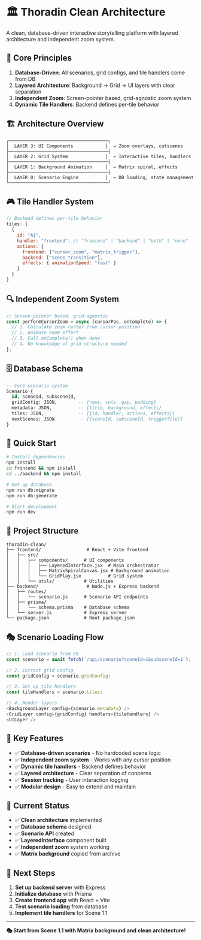 # 🏛️ Thoradin Clean Architecture

A clean, database-driven interactive storytelling platform with layered architecture and independent zoom system.

## 🎯 **Core Principles**

1. **Database-Driven**: All scenarios, grid configs, and tile handlers come from DB
2. **Layered Architecture**: Background → Grid → UI layers with clear separation
3. **Independent Zoom**: Screen-pointer based, grid-agnostic zoom system
4. **Dynamic Tile Handlers**: Backend defines per-tile behavior

## 🏗️ **Architecture Overview**

```
┌─────────────────────────────────────┐
│  LAYER 3: UI Components            │  ← Zoom overlays, cutscenes
├─────────────────────────────────────┤
│  LAYER 2: Grid System              │  ← Interactive tiles, handlers
├─────────────────────────────────────┤
│  LAYER 1: Background Animation     │  ← Matrix spiral, effects
├─────────────────────────────────────┤
│  LAYER 0: Scenario Engine          │  ← DB loading, state management
└─────────────────────────────────────┘
```

## 🎮 **Tile Handler System**

```javascript
// Backend defines per-tile behavior
tiles: [
  {
    id: "A1",
    handler: "frontend", // "frontend" | "backend" | "both" | "none"
    actions: {
      frontend: ["cursor_zoom", "matrix_trigger"],
      backend: ["scene_transition"],
      effects: { animationSpeed: "fast" }
    }
  }
]
```

## 🔍 **Independent Zoom System**

```javascript
// Screen-pointer based, grid-agnostic
const performCursorZoom = async (cursorPos, onComplete) => {
  // 1. Calculate zoom center from cursor position
  // 2. Animate zoom effect
  // 3. Call onComplete() when done
  // 4. No knowledge of grid structure needed
};
```

## 🗄️ **Database Schema**

```sql
-- Core scenario system
Scenario {
  id, sceneId, subsceneId,
  gridConfig: JSON,        -- {rows, cols, gap, padding}
  metadata: JSON,          -- {title, background, effects}
  tiles: JSON,             -- [{id, handler, actions, effects}]
  nextScenes: JSON         -- [{sceneId, subsceneId, triggerTile}]
}
```

## 🚀 **Quick Start**

```bash
# Install dependencies
npm install
cd frontend && npm install
cd ../backend && npm install

# Set up database
npm run db:migrate
npm run db:generate

# Start development
npm run dev
```

## 📁 **Project Structure**

```
thoradin-clean/
├── frontend/                 # React + Vite frontend
│   ├── src/
│   │   ├── components/      # UI components
│   │   │   ├── LayeredInterface.jsx  # Main orchestrator
│   │   │   ├── MatrixSpiralCanvas.jsx # Background animation
│   │   │   └── GridPlay.jsx          # Grid system
│   │   └── utils/           # Utilities
├── backend/                  # Node.js + Express backend
│   ├── routes/
│   │   └── scenario.js      # Scenario API endpoints
│   ├── prisma/
│   │   └── schema.prisma    # Database schema
│   └── server.js            # Express server
└── package.json             # Root package.json
```

## 🎭 **Scenario Loading Flow**

```javascript
// 1. Load scenario from DB
const scenario = await fetch(`/api/scenario?sceneId=1&subsceneId=1`);

// 2. Extract grid config
const gridConfig = scenario.gridConfig;

// 3. Set up tile handlers
const tileHandlers = scenario.tiles;

// 4. Render layers
<BackgroundLayer config={scenario.metadata} />
<GridLayer config={gridConfig} handlers={tileHandlers} />
<UILayer />
```

## 🔧 **Key Features**

- ✅ **Database-driven scenarios** - No hardcoded scene logic
- ✅ **Independent zoom system** - Works with any cursor position
- ✅ **Dynamic tile handlers** - Backend defines behavior
- ✅ **Layered architecture** - Clear separation of concerns
- ✅ **Session tracking** - User interaction logging
- ✅ **Modular design** - Easy to extend and maintain

## 🎯 **Current Status**

- ✅ **Clean architecture** implemented
- ✅ **Database schema** designed
- ✅ **Scenario API** created
- ✅ **LayeredInterface** component built
- ✅ **Independent zoom** system working
- ✅ **Matrix background** copied from archive

## 🚧 **Next Steps**

1. **Set up backend server** with Express
2. **Initialize database** with Prisma
3. **Create frontend app** with React + Vite
4. **Test scenario loading** from database
5. **Implement tile handlers** for Scene 1.1

---

**🎭 Start from Scene 1.1 with Matrix background and clean architecture!**
